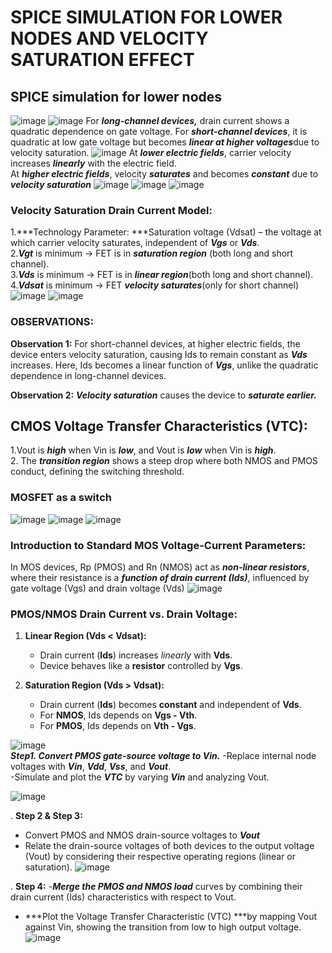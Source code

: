 # SPICE SIMULATION FOR LOWER NODES AND VELOCITY SATURATION EFFECT 
## SPICE simulation for lower nodes
![image](https://github.com/manohargumma/INTRODUCTION-TO-CIRCUIT-DESIGN-AND-SPICE-SIMUATIONS/blob/085b8ac49709be6198dfbf45c04ad9e796a6bf14/DAY2/picslab2/Screenshot%20from%202025-10-16%2016-18-49.png)
![image](https://github.com/manohargumma/INTRODUCTION-TO-CIRCUIT-DESIGN-AND-SPICE-SIMUATIONS/blob/085b8ac49709be6198dfbf45c04ad9e796a6bf14/DAY2/picslab2/Screenshot%20from%202025-10-16%2016-22-07.png)
For ***long-channel devices,*** drain current shows a quadratic dependence on gate voltage.
For ***short-channel devices***, it is quadratic at low gate voltage but becomes ***linear at higher voltages***due to velocity saturation.
![image](https://github.com/manohargumma/INTRODUCTION-TO-CIRCUIT-DESIGN-AND-SPICE-SIMUATIONS/blob/085b8ac49709be6198dfbf45c04ad9e796a6bf14/DAY2/picslab2/Screenshot%20from%202025-10-16%2017-16-48.png)
At ***lower electric fields***, carrier velocity increases ***linearly*** with the electric field.<br>
At ***higher electric fields***, velocity ***saturates*** and becomes ***constant*** due to ***velocity saturation***
![image](https://github.com/manohargumma/INTRODUCTION-TO-CIRCUIT-DESIGN-AND-SPICE-SIMUATIONS/blob/085b8ac49709be6198dfbf45c04ad9e796a6bf14/DAY2/picslab2/Screenshot%20from%202025-10-16%2017-17-03.png)
![image](https://github.com/manohargumma/INTRODUCTION-TO-CIRCUIT-DESIGN-AND-SPICE-SIMUATIONS/blob/085b8ac49709be6198dfbf45c04ad9e796a6bf14/DAY2/picslab2/Screenshot%20from%202025-10-16%2017-17-15.png)
![image](https://github.com/manohargumma/INTRODUCTION-TO-CIRCUIT-DESIGN-AND-SPICE-SIMUATIONS/blob/085b8ac49709be6198dfbf45c04ad9e796a6bf14/DAY2/picslab2/Screenshot%20from%202025-10-16%2017-17-33.png)
### Velocity Saturation Drain Current Model:

1.***Technology Parameter: ***Saturation voltage (Vdsat) – the voltage at which carrier velocity saturates, independent of ***Vgs*** or ***Vds***.<br>
2.***Vgt*** is minimum → FET is in ***saturation region*** (both long and short channel).<br>
3.***Vds*** is minimum → FET is in ***linear region***(both long and short channel).<br>
4.***Vdsat*** is minimum → FET ***velocity saturates***(only for short channel)<br>
![image](https://github.com/manohargumma/INTRODUCTION-TO-CIRCUIT-DESIGN-AND-SPICE-SIMUATIONS/blob/085b8ac49709be6198dfbf45c04ad9e796a6bf14/DAY2/picslab2/Screenshot%20from%202025-10-16%2017-18-14.png)
![image](https://github.com/manohargumma/INTRODUCTION-TO-CIRCUIT-DESIGN-AND-SPICE-SIMUATIONS/blob/085b8ac49709be6198dfbf45c04ad9e796a6bf14/DAY2/picslab2/Screenshot%20from%202025-10-16%2019-51-30.png)
### OBSERVATIONS:
**Observation 1:** For short-channel devices, at higher electric fields, the device enters velocity saturation, causing Ids to remain constant as ***Vds*** increases. Here, Ids becomes a linear function of ***Vgs***, unlike the quadratic dependence in long-channel devices.<br>

**Observation 2:**  ***Velocity saturation*** causes the device to ***saturate earlier.***
## CMOS Voltage Transfer Characteristics (VTC):
1.Vout is ***high*** when Vin is ***low***, and Vout is ***low*** when Vin is ***high***.<br>
2. The ***transition region*** shows a steep drop where both NMOS and PMOS conduct, defining the switching threshold.<br>
### MOSFET as a switch
![image](https://github.com/manohargumma/INTRODUCTION-TO-CIRCUIT-DESIGN-AND-SPICE-SIMUATIONS/blob/26a49b000ed74f5bb71d578b56a816e01cf15925/DAY2/picslab2/Screenshot%20from%202025-10-16%2019-53-23.png)
![image](https://github.com/manohargumma/INTRODUCTION-TO-CIRCUIT-DESIGN-AND-SPICE-SIMUATIONS/blob/26a49b000ed74f5bb71d578b56a816e01cf15925/DAY2/picslab2/Screenshot%20from%202025-10-16%2019-53-51.png)
![image](https://github.com/manohargumma/INTRODUCTION-TO-CIRCUIT-DESIGN-AND-SPICE-SIMUATIONS/blob/26a49b000ed74f5bb71d578b56a816e01cf15925/DAY2/picslab2/Screenshot%20from%202025-10-16%2019-54-41.png)
### Introduction to Standard MOS Voltage-Current Parameters:
In MOS devices, Rp (PMOS) and Rn (NMOS) act as ***non-linear resistors***, where their resistance is a ***function of drain current (Ids)***, influenced by gate voltage (Vgs) and drain voltage (Vds)
![image](https://github.com/manohargumma/INTRODUCTION-TO-CIRCUIT-DESIGN-AND-SPICE-SIMUATIONS/blob/f3e88a282f1b4ca904af57f51dd65c3c80267bb8/DAY2/picslab2/Screenshot%20from%202025-10-16%2019-55-11.png)
### PMOS/NMOS Drain Current vs. Drain Voltage:



1. **Linear Region (Vds < Vdsat):**
   - Drain current (**Ids**) increases *linearly* with **Vds**.  
   - Device behaves like a **resistor** controlled by **Vgs**.

2. **Saturation Region (Vds > Vdsat):**
   - Drain current (**Ids**) becomes **constant** and independent of **Vds**.  
   - For **NMOS**, Ids depends on **Vgs - Vth**.  
   - For **PMOS**, Ids depends on **Vth - Vgs**.


![image](https://github.com/manohargumma/INTRODUCTION-TO-CIRCUIT-DESIGN-AND-SPICE-SIMUATIONS/blob/9bcf3eb89b27daca5b438e80e39f71ed7f8f3331/DAY2/picslab2/Screenshot%20from%202025-10-16%2019-56-02.png)   
***Step1. Convert PMOS gate-source voltage to Vin.***
  -Replace internal node voltages with ***Vin***, ***Vdd***, ***Vss***, and ***Vout***.<br>
  -Simulate and plot the ***VTC*** by varying ***Vin*** and analyzing Vout. 

![image](https://github.com/manohargumma/INTRODUCTION-TO-CIRCUIT-DESIGN-AND-SPICE-SIMUATIONS/blob/aaeca61942eaf3259b2a3003875ccce1a9946b7a/DAY2/picslab2/Screenshot%20from%202025-10-16%2019-57-48.png)


 
. **Step 2 & Step 3:**
   - Convert PMOS and NMOS drain-source voltages to ***Vout***
   -  Relate the drain-source voltages of both devices to the output voltage (Vout) by considering their respective operating regions (linear or saturation). 
   ![image](https://github.com/manohargumma/INTRODUCTION-TO-CIRCUIT-DESIGN-AND-SPICE-SIMUATIONS/blob/b00b68500fcfa2d6dcdfd79179f482d8e0138601/DAY2/picslab2/Screenshot%20from%202025-10-16%2019-58-23.png)

. **Step 4:**
   -***Merge the PMOS and NMOS load*** curves by combining their drain current (Ids) characteristics with respect to Vout.
   -  ***Plot the Voltage Transfer Characteristic (VTC) ***by mapping Vout against Vin, showing the transition from low to high output voltage.
![image](https://github.com/manohargumma/INTRODUCTION-TO-CIRCUIT-DESIGN-AND-SPICE-SIMUATIONS/blob/818c40415bb9b0160cb82bb03fd51f2c483970c5/DAY2/picslab2/Screenshot%20from%202025-10-16%2019-59-39.png)
